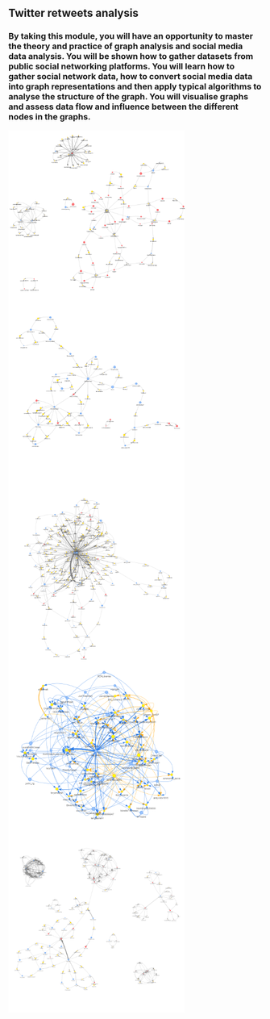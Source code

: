 ## Twitter retweets analysis

### By taking this module, you will have an opportunity to master the theory and practice of graph analysis and social media data analysis. You will be shown how to gather datasets from public social networking platforms. You will learn how to gather social network data, how to convert social media data into graph representations and then apply typical algorithms to analyse the structure of the graph. You will visualise graphs and assess data flow and influence between the different nodes in the graphs.

<img src="images/bard.png" alt="bard" width="350" height="350" align="left"> 
<img src="images/ChinaSpyBalloon.png" alt="china" width="350" height="350" align="left"> 
<img src="images/Eurovision.png" alt="eurovision" width="350" height="350" align="left">
<img src="images/NursesStrike.png" alt="nurses" width="350" height="350" align="left"> 
<img src="images/SixNations.png" alt="sixnations" width="350" height="350" align="left"> 

